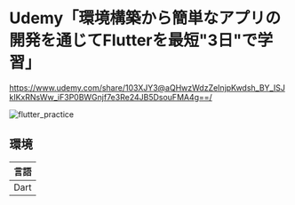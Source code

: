 # Udemy「環境構築から簡単なアプリの開発を通じてFlutterを最短"3日"で学習」
https://www.udemy.com/share/103XJY3@aQHwzWdzZeInjpKwdsh_BY_ISJkIKxRNsWw_iF3P0BWGnjf7e3Re24JB5DsouFMA4g==/

![flutter_practice](https://github.com/user-attachments/assets/0a840044-2627-4bb6-aa14-2ddc6527193f)

## 環境
| 言語|
| --------------------- |
| Dart                | 
